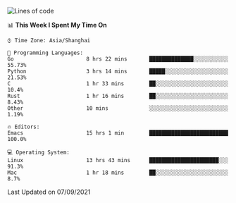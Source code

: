 <!--START_SECTION:waka-->
![Lines of code](https://img.shields.io/badge/From%20Hello%20World%20I%27ve%20Written-50079%20lines%20of%20code-blue)

📊 **This Week I Spent My Time On** 

```text
⌚︎ Time Zone: Asia/Shanghai

💬 Programming Languages: 
Go                       8 hrs 22 mins       ██████████████░░░░░░░░░░░   55.73% 
Python                   3 hrs 14 mins       █████░░░░░░░░░░░░░░░░░░░░   21.53% 
C                        1 hr 33 mins        ██░░░░░░░░░░░░░░░░░░░░░░░   10.4% 
Rust                     1 hr 16 mins        ██░░░░░░░░░░░░░░░░░░░░░░░   8.43% 
Other                    10 mins             ░░░░░░░░░░░░░░░░░░░░░░░░░   1.19%

🔥 Editors: 
Emacs                    15 hrs 1 min        █████████████████████████   100.0%

💻 Operating System: 
Linux                    13 hrs 43 mins      ██████████████████████░░░   91.3% 
Mac                      1 hr 18 mins        ██░░░░░░░░░░░░░░░░░░░░░░░   8.7%

```


 Last Updated on 07/09/2021
<!--END_SECTION:waka-->
